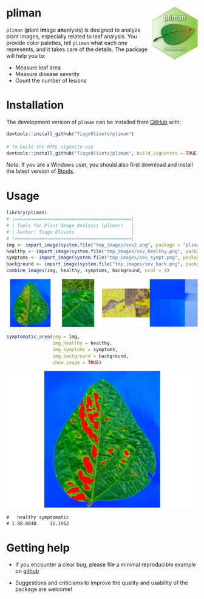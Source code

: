 
<!-- README.md is generated from README.Rmd. Please edit that file -->

# pliman <img src="man/figures/logo_pliman.svg" align="right" height="140/"/>

<!-- badges: start -->
<!-- [![CRAN status](https://www.r-pkg.org/badges/version-ago/metan)](https://CRAN.R-project.org/package=metan) [![Lifecycle: stable](https://img.shields.io/badge/lifecycle-stable-brightgreen.svg)](https://www.tidyverse.org/lifecycle/#stable) ![Downloads](http://cranlogs.r-pkg.org/badges/metan) ![Total Downloads](https://cranlogs.r-pkg.org/badges/grand-total/metan) [<img src="https://zenodo.org/badge/130062661.svg" alt="DOI" width="186"/>](https://zenodo.org/badge/latestdoi/130062661) -->
<!-- badges: end -->

`pliman` (**pl**ant **im**age **an**anlysis) is designed to analyze
plant images, especially related to leaf analysis. You provide color
palettes, tell `pliman` what each one represents, and it takes care of
the details. The package will help you to:

-   Measure leaf area
-   Measure disease severity
-   Count the number of lesions

# Installation

The development version of `pliman` can be installed from
[GitHub](https://github.com/TiagoOlivoto/pliman) with:

``` r
devtools::install_github("TiagoOlivoto/pliman")

# To build the HTML vignette use
devtools::install_github("TiagoOlivoto/pliman", build_vignettes = TRUE)
```

*Note*: If you are a Windows user, you should also first download and
install the latest version of
[Rtools](https://cran.r-project.org/bin/windows/Rtools/).

# Usage

``` r
library(pliman)
# |===========================================|
# | Tools for Plant Image Analysis (pliman)   |
# | Author: Tiago Olivoto                     |
# |===========================================|
img <- import_image(system.file("tmp_images/sev2.png", package = "pliman"))
healthy <- import_image(system.file("tmp_images/sev_healthy.png", package = "pliman"))
symptoms <- import_image(system.file("tmp_images/sev_sympt.png", package = "pliman"))
background <- import_image(system.file("tmp_images/sev_back.png", package = "pliman"))
combine_images(img, healthy, symptoms, background, ncol = 4)
```

![](man/figures/README-unnamed-chunk-3-1.png)<!-- -->

``` r
symptomatic_area(img = img,
                 img_healthy = healthy,
                 img_symptoms = symptoms,
                 img_background = background,
                 show_image = TRUE)
```

![](man/figures/README-unnamed-chunk-4-1.png)<!-- -->

    #   healthy symptomatic
    # 1 88.8048     11.1952

# Getting help

-   If you encounter a clear bug, please file a minimal reproducible
    example on [github](https://github.com/TiagoOlivoto/pliman/issues)

-   Suggestions and criticisms to improve the quality and usability of
    the package are welcome!
